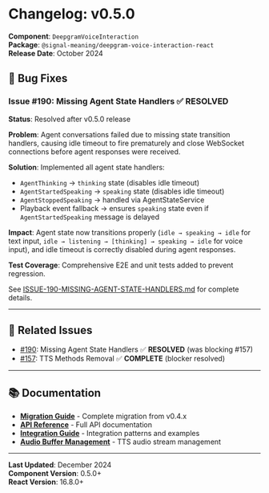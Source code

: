 # Changelog: v0.5.0

**Component**: `DeepgramVoiceInteraction`  
**Package**: `@signal-meaning/deepgram-voice-interaction-react`  
**Release Date**: October 2024

## 🐛 Bug Fixes

### Issue #190: Missing Agent State Handlers ✅ **RESOLVED**

**Status**: Resolved after v0.5.0 release

**Problem**: Agent conversations failed due to missing state transition handlers, causing idle timeout to fire prematurely and close WebSocket connections before agent responses were received.

**Solution**: Implemented all agent state handlers:
- `AgentThinking` → `thinking` state (disables idle timeout)
- `AgentStartedSpeaking` → `speaking` state (disables idle timeout)
- `AgentStoppedSpeaking` → handled via AgentStateService
- Playback event fallback → ensures `speaking` state even if `AgentStartedSpeaking` message is delayed

**Impact**: Agent state now transitions properly (`idle → speaking → idle` for text input, `idle → listening → [thinking] → speaking → idle` for voice input), and idle timeout is correctly disabled during agent responses.

**Test Coverage**: Comprehensive E2E and unit tests added to prevent regression.

See [ISSUE-190-MISSING-AGENT-STATE-HANDLERS.md](../../issues/ISSUE-190-MISSING-AGENT-STATE-HANDLERS.md) for complete details.

---

## 🔗 Related Issues

- [#190](https://github.com/Signal-Meaning/dg_react_agent/issues/190): Missing Agent State Handlers ✅ **RESOLVED** (was blocking #157)
- [#157](https://github.com/Signal-Meaning/dg_react_agent/issues/157): TTS Methods Removal ✅ **COMPLETE** (blocker resolved)

---

## 📚 Documentation

- **[Migration Guide](./MIGRATION.md)** - Complete migration from v0.4.x
- **[API Reference](./API-REFERENCE.md)** - Full API documentation
- **[Integration Guide](./INTEGRATION-GUIDE.md)** - Integration patterns and examples
- **[Audio Buffer Management](./AUDIO-BUFFER-MANAGEMENT.md)** - TTS audio stream management

---

**Last Updated**: December 2024  
**Component Version**: 0.5.0+  
**React Version**: 16.8.0+

